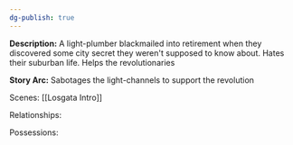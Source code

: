 ```yaml
---
dg-publish: true
---
```

**Description:**
A light-plumber blackmailed into retirement when they discovered some city secret they weren't supposed to know about. Hates their suburban life. Helps the revolutionaries

**Story Arc:**
Sabotages the light-channels to support the revolution

Scenes:
[[Losgata Intro]]

Relationships:

Possessions: